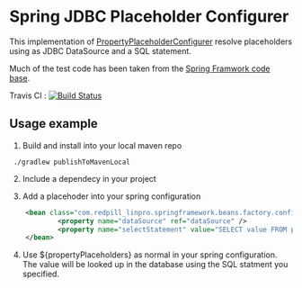 Spring JDBC Placeholder Configurer
==================================

This implementation of [PropertyPlaceholderConfigurer](http://docs.spring.io/spring/docs/3.2.x/javadoc-api/org/springframework/beans/factory/config/PropertyPlaceholderConfigurer.html) resolve placeholders using as JDBC DataSource and a SQL statement.

Much of the test code has been taken from the [Spring Framwork code base](https://github.com/spring-projects/spring-framework/).

Travis CI : [![Build Status](https://secure.travis-ci.org/Redpill-Linpro/spring-config-jdbc.png)](http://travis-ci.org/Redpill-Linpro/spring-config-jdbc)

Usage example
-------------

1. Build and install into your local maven repo
```shell
 ./gradlew publishToMavenLocal
```
2. Include a dependecy in your project

3. Add a placehoder into your spring configuration 
```xml
    <bean class="com.redpill_linpro.springframework.beans.factory.config.JdbcPlaceholderConfigurer">
            <property name="dataSource" ref="dataSource" />
            <property name="selectStatement" value="SELECT value FROM properties WHERE key = ?" />
    </bean>
```
4. Use ${propertyPlaceholders} as normal in your spring configuration. The value will be looked up in the database using the SQL statment you specified. 
